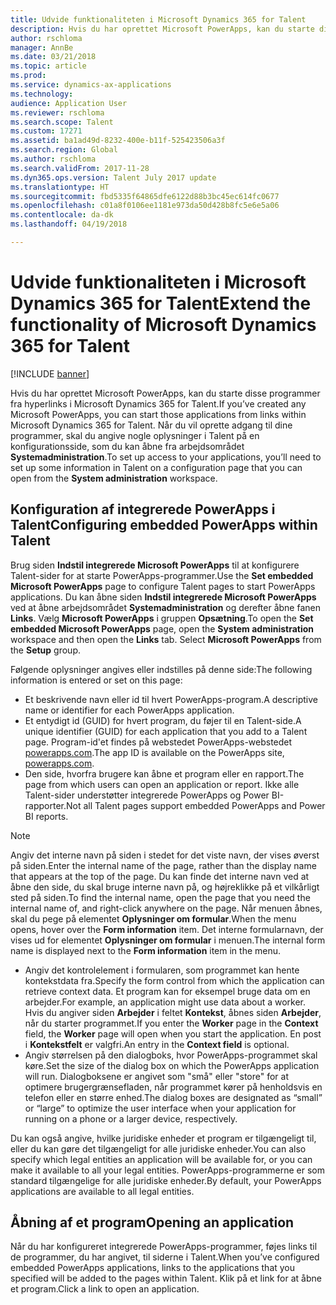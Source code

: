 ```yaml
---
title: Udvide funktionaliteten i Microsoft Dynamics 365 for Talent
description: Hvis du har oprettet Microsoft PowerApps, kan du starte disse programmer fra hyperlinks i Microsoft Dynamics 365 for Talent.
author: rschloma
manager: AnnBe
ms.date: 03/21/2018
ms.topic: article
ms.prod: 
ms.service: dynamics-ax-applications
ms.technology: 
audience: Application User
ms.reviewer: rschloma
ms.search.scope: Talent
ms.custom: 17271
ms.assetid: ba1ad49d-8232-400e-b11f-525423506a3f
ms.search.region: Global
ms.author: rschloma
ms.search.validFrom: 2017-11-28
ms.dyn365.ops.version: Talent July 2017 update
ms.translationtype: HT
ms.sourcegitcommit: fbd5335f64865dfe6122d88b3bc45ec614fc0677
ms.openlocfilehash: c01a8f0106ee1181e973da50d428b8fc5e6e5a06
ms.contentlocale: da-dk
ms.lasthandoff: 04/19/2018

---
```

# <a name="extend-the-functionality-of-microsoft-dynamics-365-for-talent"></a><span data-ttu-id="06e0a-103">Udvide funktionaliteten i Microsoft Dynamics 365 for Talent</span><span class="sxs-lookup"><span data-stu-id="06e0a-103">Extend the functionality of Microsoft Dynamics 365 for Talent</span></span>

[!INCLUDE [banner](includes/banner.md)]

<span data-ttu-id="06e0a-104">Hvis du har oprettet Microsoft PowerApps, kan du starte disse programmer fra hyperlinks i Microsoft Dynamics 365 for Talent.</span><span class="sxs-lookup"><span data-stu-id="06e0a-104">If you’ve created any Microsoft PowerApps, you can start those applications from links within Microsoft Dynamics 365 for Talent.</span></span> <span data-ttu-id="06e0a-105">Når du vil oprette adgang til dine programmer, skal du angive nogle oplysninger i Talent på en konfigurationsside, som du kan åbne fra arbejdsområdet **Systemadministration**.</span><span class="sxs-lookup"><span data-stu-id="06e0a-105">To set up access to your applications, you’ll need to set up some information in Talent on a configuration page that you can open from the **System administration** workspace.</span></span>

## <a name="configuring-embedded-powerapps-within-talent"></a><span data-ttu-id="06e0a-106">Konfiguration af integrerede PowerApps i Talent</span><span class="sxs-lookup"><span data-stu-id="06e0a-106">Configuring embedded PowerApps within Talent</span></span>
<span data-ttu-id="06e0a-107">Brug siden **Indstil integrerede Microsoft PowerApps** til at konfigurere Talent-sider for at starte PowerApps-programmer.</span><span class="sxs-lookup"><span data-stu-id="06e0a-107">Use the **Set embedded Microsoft PowerApps** page to configure Talent pages to start PowerApps applications.</span></span> <span data-ttu-id="06e0a-108">Du kan åbne siden **Indstil integrerede Microsoft PowerApps** ved at åbne arbejdsområdet **Systemadministration** og derefter åbne fanen **Links**. Vælg **Microsoft PowerApps** i gruppen **Opsætning**.</span><span class="sxs-lookup"><span data-stu-id="06e0a-108">To open the **Set embedded Microsoft PowerApps** page, open the **System administration** workspace and then open the **Links** tab. Select **Microsoft PowerApps** from the **Setup** group.</span></span> 

<span data-ttu-id="06e0a-109">Følgende oplysninger angives eller indstilles på denne side:</span><span class="sxs-lookup"><span data-stu-id="06e0a-109">The following information is entered or set on this page:</span></span> 

 -  <span data-ttu-id="06e0a-110">Et beskrivende navn eller id til hvert PowerApps-program.</span><span class="sxs-lookup"><span data-stu-id="06e0a-110">A descriptive name or identifier for each PowerApps application.</span></span>
 -  <span data-ttu-id="06e0a-111">Et entydigt id (GUID) for hvert program, du føjer til en Talent-side.</span><span class="sxs-lookup"><span data-stu-id="06e0a-111">A unique identifier (GUID) for each application that you add to a Talent page.</span></span> <span data-ttu-id="06e0a-112">Program-id'et findes på webstedet PowerApps-webstedet [powerapps.com](http://powerapps.com/).</span><span class="sxs-lookup"><span data-stu-id="06e0a-112">The app ID is available on the PowerApps site, [powerapps.com](http://powerapps.com/).</span></span> 
 -  <span data-ttu-id="06e0a-113">Den side, hvorfra brugere kan åbne et program eller en rapport.</span><span class="sxs-lookup"><span data-stu-id="06e0a-113">The page from which users can open an application or report.</span></span> <span data-ttu-id="06e0a-114">Ikke alle Talent-sider understøtter integrerede PowerApps og Power BI-rapporter.</span><span class="sxs-lookup"><span data-stu-id="06e0a-114">Not all Talent pages support embedded PowerApps and Power BI reports.</span></span> 

 > [!NOTE]
 >  <span data-ttu-id="06e0a-115">Angiv det interne navn på siden i stedet for det viste navn, der vises øverst på siden.</span><span class="sxs-lookup"><span data-stu-id="06e0a-115">Enter the internal name of the page, rather than the display name that appears at the top of the page.</span></span> <span data-ttu-id="06e0a-116">Du kan finde det interne navn ved at åbne den side, du skal bruge interne navn på, og højreklikke på et vilkårligt sted på siden.</span><span class="sxs-lookup"><span data-stu-id="06e0a-116">To find the internal name, open the page that you need the internal name of, and right-click anywhere on the page.</span></span> <span data-ttu-id="06e0a-117">Når menuen åbnes, skal du pege på elementet **Oplysninger om formular**.</span><span class="sxs-lookup"><span data-stu-id="06e0a-117">When the menu opens, hover over the **Form information** item.</span></span> <span data-ttu-id="06e0a-118">Det interne formularnavn, der vises ud for elementet **Oplysninger om formular** i menuen.</span><span class="sxs-lookup"><span data-stu-id="06e0a-118">The internal form name is displayed next to the **Form information** item in the menu.</span></span>
 
-   <span data-ttu-id="06e0a-119">Angiv det kontrolelement i formularen, som programmet kan hente kontekstdata fra.</span><span class="sxs-lookup"><span data-stu-id="06e0a-119">Specify the form control from which the application can retrieve context data.</span></span> <span data-ttu-id="06e0a-120">Et program kan for eksempel bruge data om en arbejder.</span><span class="sxs-lookup"><span data-stu-id="06e0a-120">For example, an application might use data about a worker.</span></span> <span data-ttu-id="06e0a-121">Hvis du angiver siden **Arbejder** i feltet **Kontekst**, åbnes siden **Arbejder**, når du starter programmet.</span><span class="sxs-lookup"><span data-stu-id="06e0a-121">If you enter the **Worker** page in the **Context** field, the **Worker** page will open when you start the application.</span></span> <span data-ttu-id="06e0a-122">En post i **Kontekstfelt** er valgfri.</span><span class="sxs-lookup"><span data-stu-id="06e0a-122">An entry in the **Context field** is optional.</span></span> 
-   <span data-ttu-id="06e0a-123">Angiv størrelsen på den dialogboks, hvor PowerApps-programmet skal køre.</span><span class="sxs-lookup"><span data-stu-id="06e0a-123">Set the size of the dialog box on which the PowerApps application will run.</span></span> <span data-ttu-id="06e0a-124">Dialogboksene er angivet som "små" eller "store" for at optimere brugergrænsefladen, når programmet kører på henholdsvis en telefon eller en større enhed.</span><span class="sxs-lookup"><span data-stu-id="06e0a-124">The dialog boxes are designated as “small” or “large” to optimize the user interface when your application for running on a phone or a larger device, respectively.</span></span> 


<span data-ttu-id="06e0a-125">Du kan også angive, hvilke juridiske enheder et program er tilgængeligt til, eller du kan gøre det tilgængeligt for alle juridiske enheder.</span><span class="sxs-lookup"><span data-stu-id="06e0a-125">You can also specify which legal entities an application will be available for, or you can make it available to all your legal entities.</span></span> <span data-ttu-id="06e0a-126">PowerApps-programmerne er som standard tilgængelige for alle juridiske enheder.</span><span class="sxs-lookup"><span data-stu-id="06e0a-126">By default, your PowerApps applications are available to all legal entities.</span></span>

## <a name="opening-an-application"></a><span data-ttu-id="06e0a-127">Åbning af et program</span><span class="sxs-lookup"><span data-stu-id="06e0a-127">Opening an application</span></span>
<span data-ttu-id="06e0a-128">Når du har konfigureret integrerede PowerApps-programmer, føjes links til de programmer, du har angivet, til siderne i Talent.</span><span class="sxs-lookup"><span data-stu-id="06e0a-128">When you’ve configured embedded PowerApps applications, links to the applications that you specified will be added to the pages within Talent.</span></span> <span data-ttu-id="06e0a-129">Klik på et link for at åbne et program.</span><span class="sxs-lookup"><span data-stu-id="06e0a-129">Click a link to open an application.</span></span> 



